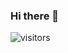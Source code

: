 ### Hi there 👋 

<!--
## <img height="40" src="https://raw.githubusercontent.com/innng/innng/master/assets/kyubey.gif"/> Welcome to my github profile

<div align="center">
<img src="https://github.com/raghavk16/raghavk16/blob/master/octo.gif" alt="GitHub Logo" width="150" height="150" />
</div> 
-->

<!--
**Mrunal-G/Mrunal-G** is a ✨ _special_ ✨ repository because its `README.md` (this file) appears on your GitHub profile.

Here are some ideas to get you started:

- 🔭 I’m currently working on ...
- 🌱 I’m currently learning ...
- 👯 I’m looking to collaborate on ...
- 🤔 I’m looking for help with ...
- 💬 Ask me about ...
- 📫 How to reach me: ...
- 😄 Pronouns: ...
- ⚡ Fun fact: ...

github-readme-stats-tau-dusky.vercel.app




![Mrunal's github stats](https://github-readme-stats-tau-dusky.vercel.app/api?username=Mrunal-G&show_icons=true&hide_border=true)
<br /> 
-->


![visitors](https://visitor-badge.laobi.icu/badge?page_id=Mrunal-G.Mrunal-G)  
